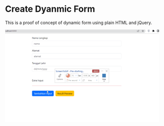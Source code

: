 # Create Dyanmic Form

This is a proof of concept of dynamic form using plain HTML and jQuery.

![](https://github.com/nooballday/dynamic-input-poc/blob/master/dynamic-form.gif)